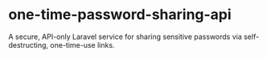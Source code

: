 # one-time-password-sharing-api
A secure, API-only Laravel service for sharing sensitive passwords via self-destructing, one-time-use links.
